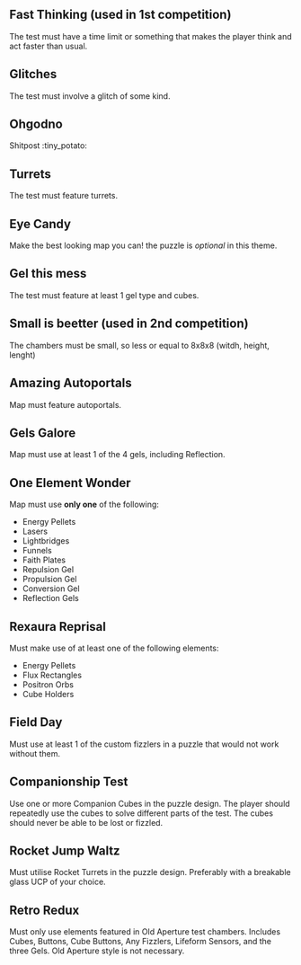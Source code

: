 Fast Thinking (used in 1st competition)
-
The test must have a time limit or something that makes the player think and act faster than usual.

Glitches
-
The test must involve a glitch of some kind.


Ohgodno
-
Shitpost :tiny_potato:


Turrets
-
The test must feature turrets.


Eye Candy
-
Make the best looking map you can! the puzzle is _optional_ in this theme.


Gel this mess
-
The test must feature at least 1 gel type and cubes.


Small is beetter (used in 2nd competition)
-
The chambers must be small, so less or equal to 8x8x8 (witdh, height, lenght)


Amazing Autoportals
-
Map must feature autoportals.


Gels Galore
-
Map must use at least 1 of the 4 gels, including Reflection.


One Element Wonder
-
Map must use **only one** of the following:
- Energy Pellets
- Lasers
- Lightbridges
- Funnels
- Faith Plates
- Repulsion Gel
- Propulsion Gel
- Conversion Gel
- Reflection Gels


Rexaura Reprisal
-
Must make use of at least one of the following elements:
- Energy Pellets
- Flux Rectangles
- Positron Orbs
- Cube Holders


Field Day
-
Must use at least 1 of the custom fizzlers in a puzzle that would not work without them.


Companionship Test
-
Use one or more Companion Cubes in the puzzle design.
The player should repeatedly use the cubes to solve different parts of the test.
The cubes should never be able to be lost or fizzled.


Rocket Jump Waltz
-
Must utilise Rocket Turrets in the puzzle design.
Preferably with a breakable glass UCP of your choice.


Retro Redux
-
Must only use elements featured in Old Aperture test chambers.
Includes Cubes, Buttons, Cube Buttons, Any Fizzlers, Lifeform Sensors, and the three Gels.
Old Aperture style is not necessary.
